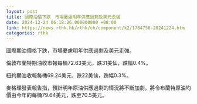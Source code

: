 ```yaml
---
layout: post
title: 國際油價下跌　市場憂慮明年供應過剩及美元走強
date: 2024-12-24 06:18:26.000000000 +08:00
link: https://news.rthk.hk/rthk/ch/component/k2/1784758-20241224.htm
categories: rthk
---
```


國際期油價格下跌，市場憂慮明年供應過剩及美元走強。

倫敦布蘭特期油收市報每桶72.63美元，跌31美仙，跌幅0.4%。

紐約期油收報每桶69.24美元，跌22美仙，跌幅0.3%。

麥格理發表報告指，預計明年原油供應過剩的情況將不斷加劇，將令布蘭特原油均價由今年的每桶79.64美元，跌至70.5美元。
